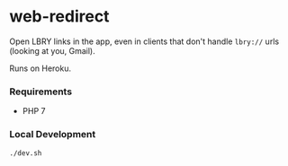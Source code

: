 # web-redirect

Open LBRY links in the app, even in clients that don't handle `lbry://` urls (looking at you, Gmail).

Runs on Heroku.



### Requirements

- PHP 7

### Local Development

```bash
./dev.sh
```
